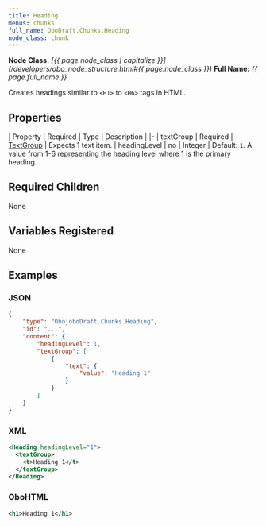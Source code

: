 ```yaml
---
title: Heading
menus: chunks
full_name: OboDraft.Chunks.Heading
node_class: chunk
---
```

**Node Class:** *[{{ page.node_class | capitalize }}](/developers/obo_node_structure.html#{{ page.node_class }})*
**Full Name:** *{{ page.full_name }}*

Creates headings similar to `<H1>` to `<H6>` tags in HTML.

## Properties

| Property | Required | Type | Description |
|-
| textGroup | Required | [TextGroup](content_textgroup.md) | Expects 1 text item.
| headingLevel | no | Integer | Default: `1`. A value from 1-6 representing the heading level where 1 is the primary heading.

## Required Children

None

## Variables Registered

None

## Examples

### JSON

```json
{
	"type": "ObojoboDraft.Chunks.Heading",
	"id": "...",
	"content": {
		"headingLevel": 1,
		"textGroup": [
			{
				"text": {
					"value": "Heading 1"
				}
			}
		]
	}
}
```

### XML

```xml
<Heading headingLevel="1">
  <textGroup>
    <t>Heading 1</t>
  </textGroup>
</Heading>
```

### OboHTML

```xml
<h1>Heading 1</h1>
```
